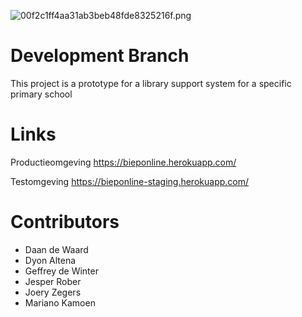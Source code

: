![00f2c1ff4aa31ab3beb48fde8325216f.png](https://gallery.jzegers.nl/i/00f2c1ff4aa31ab3beb48fde8325216f.png)

# Development Branch
This project is a prototype for a library support system for a specific primary school

# Links
Productieomgeving
https://bieponline.herokuapp.com/

Testomgeving
https://bieponline-staging.herokuapp.com/

# Contributors
* Daan de Waard
* Dyon Altena
* Geffrey de Winter
* Jesper Rober
* Joery Zegers
* Mariano Kamoen